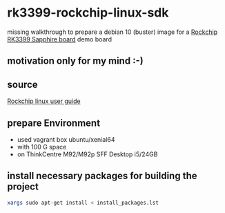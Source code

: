 # rk3399-rockchip-linux-sdk

missing walkthrough to prepare a debian 10 (buster) image for a [Rockchip RK3399 Sapphire board](https://store.vamrs.com/products/rockchip-rk3399-sapphire-board) demo board

## motivation only for my mind :-)

## source

[Rockchip linux user guide](http://opensource.rock-chips.com/wiki_Linux_user_guide)

## prepare Environment

- used vagrant box ubuntu/xenial64
- with 100 G space
- on ThinkCentre M92/M92p SFF Desktop i5/24GB


## install necessary packages for building the project

```bash
xargs sudo apt-get install < install_packages.lst
```